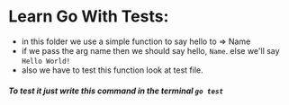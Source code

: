 # Learn Go With Tests:

* in this folder we use a simple function to say hello to => Name
* if we pass the arg name then we should say hello, `Name`. else we'll say `Hello World!`
* also we have to test this function look at test file.

##### To test it just write this command in the terminal `go test`